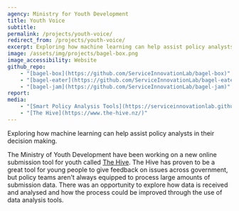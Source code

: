 ```yaml
---
agency: Ministry for Youth Development
title: Youth Voice
subtitle:
permalink: /projects/youth-voice/
redirect_from: /projects/youth-voice/
excerpt: Exploring how machine learning can help assist policy analysts in their decision making.
image: /assets/img/projects/bagel-box.png
image_accessibility: Website
github_repo:
    - "[bagel-box](https://github.com/ServiceInnovationLab/bagel-box)"
    - "[bagel-eater](https://github.com/ServiceInnovationLab/bagel-eater)"
    - "[bagel-jam](https://github.com/ServiceInnovationLab/bagel-jam)"
report:
media:
    - "[Smart Policy Analysis Tools](https://serviceinnovationlab.github.io/bagel-box/)"
    - "[The Hive](https://www.the-hive.nz/)"
---
```


Exploring how machine learning can help assist policy analysts in their decision making.

The Ministry of Youth Development have been working on a new online submission tool for youth called [The Hive](https://www.the-hive.nz/). The Hive has proven to be a great tool for young people to give feedback on issues across government, but policy teams aren't always equipped to process large amounts of submission data. There was an opportunity to explore how data is received and analysed and how the process could be improved through the use of data analysis tools.

